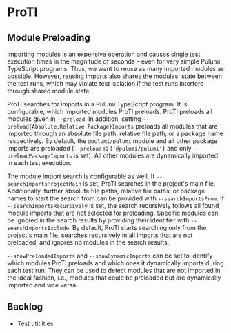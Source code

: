 # ProTI

## Module Preloading

Importing modules is an expensive operation and causes single test execution times in the magnitude of seconds – even for very simple Pulumi TypeScript programs. Thus, we want to reuse as many imported modules as possible. However, reusing imports also shares the modules' state between the test runs, which may violate test isolation if the test runs interfere through shared module state.

ProTI searches for imports in a Pulumi TypeScript program. It is configurable, which imported modules ProTI preloads. ProTI preloads all modules given in `--preload`. In addition, setting `--preload{Absolute,Relative,Package}Imports` preloads all modules that are imported through an absolute file path, relative file path, or a package name respectively. By default, the `@pulumi/pulumi` module and all other package imports are preloaded (`--preload` is `['@pulumi/pulumi']` and only `--preloadPackageImports` is set). All other modules are dynamically imported in each test execution.

The module import search is configurable as well. If `--searchImportsProjectMain` is set, ProTI searches in the project's main file. Additionally, further absolute file paths, relative file paths, or package names to start the search from can be provided with `--searchImportsFrom`. If `--searchImportsRecursively` is set, the search recursively follows all found module imports that are not selected for preloading. Specific modules can be ignored in the search results by providing their identifier with `--searchImportsExclude`. By default, ProTI starts searching only from the project's main file, searches recursively in all imports that are not preloaded, and ignores no modules in the search results.

`--showPreloadedImports` and `--showDynamicImports` can be set to identify which modules ProTI preloads and which ones it dynamically imports during each test run. They can be used to detect modules that are not imported in the ideal fashion, i.e., modules that could be preloaded but are dynamically imported and vice versa.

## Backlog

* Test utitlities

